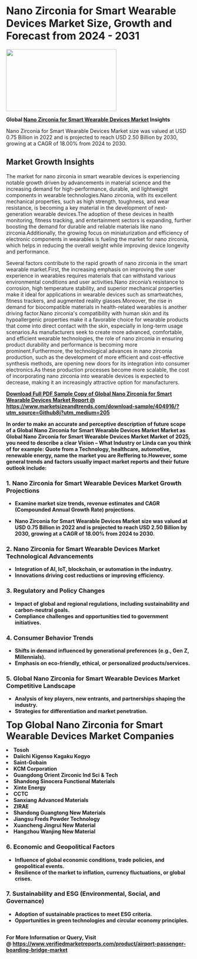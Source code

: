 <H1>Nano Zirconia for Smart Wearable Devices Market Size, Growth and Forecast from 2024 - 2031</H1><img class="aligncenter size-medium wp-image-584254" src="https://thirdeyenews.in/wp-content/uploads/2024/09/Global-Market-Research-300x168.jpeg" alt="" width="300" height="168" /><p><strong>Global&nbsp;<a href="https://www.marketsizeandtrends.com/download-sample/404916/?utm_source=Github8j?utm_medium=205">Nano Zirconia for Smart Wearable Devices Market</a> Insights</strong></p><p>Nano Zirconia for Smart Wearable Devices Market size was valued at USD 0.75 Billion in 2022 and is projected to reach USD 2.50 Billion by 2030, growing at a CAGR of 18.00% from 2024 to 2030.</p><p><h2>Market Growth Insights</h2> <p>The market for nano zirconia in smart wearable devices is experiencing notable growth driven by advancements in material science and the increasing demand for high-performance, durable, and lightweight components in wearable technologies.Nano zirconia, with its excellent mechanical properties, such as high strength, toughness, and wear resistance, is becoming a key material in the development of next-generation wearable devices.The adoption of these devices in health monitoring, fitness tracking, and entertainment sectors is expanding, further boosting the demand for durable and reliable materials like nano zirconia.Additionally, the growing focus on miniaturization and efficiency of electronic components in wearables is fueling the market for nano zirconia, which helps in reducing the overall weight while improving device longevity and performance.</p> <p><strong><a href="#"></a></strong></p> <p>Several factors contribute to the rapid growth of nano zirconia in the smart wearable market.First, the increasing emphasis on improving the user experience in wearables requires materials that can withstand various environmental conditions and user activities.Nano zirconia’s resistance to corrosion, high temperature stability, and superior mechanical properties make it ideal for applications in wearable devices such as smartwatches, fitness trackers, and augmented reality glasses.Moreover, the rise in demand for biocompatible materials in health-related wearables is another driving factor.Nano zirconia's compatibility with human skin and its hypoallergenic properties make it a favorable choice for wearable products that come into direct contact with the skin, especially in long-term usage scenarios.As manufacturers seek to create more advanced, comfortable, and efficient wearable technologies, the role of nano zirconia in ensuring product durability and performance is becoming more prominent.Furthermore, the technological advances in nano zirconia production, such as the development of more efficient and cost-effective synthesis methods, are opening new doors for its integration into consumer electronics.As these production processes become more scalable, the cost of incorporating nano zirconia into wearable devices is expected to decrease, making it an increasingly attractive option for manufacturers.</p> <p><strong><a href="#"></p><p><span class=""><strong>Download Full PDF Sample Copy of Global Nano Zirconia for Smart Wearable Devices Market Report</strong> @ <a href="https://www.marketsizeandtrends.com/download-sample/404916/?utm_source=Github8j?utm_medium=205" target="_blank">https://www.marketsizeandtrends.com/download-sample/404916/?utm_source=Github8j?utm_medium=205</a></span></p><p>In order to make an accurate and perceptive description of future scope of a Global&nbsp;Nano Zirconia for Smart Wearable Devices Market Market as Global&nbsp;Nano Zirconia for Smart Wearable Devices Market Market of 2025, you need to describe a clear Vision &ndash; What Industry or Linda can you think of for example: Quote from a Technology, healthcare, automotive, renewable energy, name the market you are Reffering to.However, some general trends and factors usually impact market reports and their future outlook include:</p><h3>1.&nbsp;<strong>Nano Zirconia for Smart Wearable Devices Market Growth Projections</strong></h3><ul><li>Examine market size trends, revenue estimates and CAGR (Compounded Annual Growth Rate) projections.</li><li><p>Nano Zirconia for Smart Wearable Devices Market size was valued at USD 0.75 Billion in 2022 and is projected to reach USD 2.50 Billion by 2030, growing at a CAGR of 18.00% from 2024 to 2030.</p></li></ul><h3>2.&nbsp;<strong>Nano Zirconia for Smart Wearable Devices Market Technological Advancements</strong></h3><ul><li>Integration of AI, IoT, blockchain, or automation in the industry.</li><li>Innovations driving cost reductions or improving efficiency.</li></ul><h3>3.&nbsp;<strong>Regulatory and Policy Changes</strong></h3><ul><li>Impact of global and regional regulations, including sustainability and carbon-neutral goals.</li><li>Compliance challenges and opportunities tied to government initiatives.</li></ul><h3>4.&nbsp;<strong>Consumer Behavior Trends</strong></h3><ul><li>Shifts in demand influenced by generational preferences (e.g., Gen Z, Millennials).</li><li>Emphasis on eco-friendly, ethical, or personalized products/services.</li></ul><h3>5.&nbsp;<strong>Global Nano Zirconia for Smart Wearable Devices Market Competitive Landscape</strong></h3><ul><li>Analysis of key players, new entrants, and partnerships shaping the industry.</li><li>Strategies for differentiation and market penetration.</li></ul><p data-pm-slice="1 1 []"><span style="color: inherit; font-family: inherit; font-size: 25px;">Top Global Nano Zirconia for Smart Wearable Devices Market Companies</span></p><div class="" data-test-id=""><p><li>Tosoh</li><li> Daiichi Kigenso Kagaku Kogyo</li><li> Saint-Gobain</li><li> KCM Corporation</li><li> Guangdong Orient Zirconic Ind Sci & Tech</li><li> Shandong Sinocera Functional Materials</li><li> Xinte Energy</li><li> CCTC</li><li> Sanxiang Advanced Materials</li><li> ZIRAE</li><li> Shandong Guangtong New Materials</li><li> Jiangsu Freds Powder Technology</li><li> Xuancheng Jingrui New Material</li><li> Hangzhou Wanjing New Material</li></p></div><h3>6.&nbsp;<strong>Economic and Geopolitical Factors</strong></h3><ul><li>Influence of global economic conditions, trade policies, and geopolitical events.</li><li>Resilience of the market to inflation, currency fluctuations, or global crises.</li></ul><h3>7.&nbsp;<strong>Sustainability and ESG (Environmental, Social, and Governance)</strong></h3><ul><li>Adoption of sustainable practices to meet ESG criteria.</li><li>Opportunities in green technologies and circular economy principles.</li></ul><h2><strong style="font-size: 14px;">For More Information or Query, Visit @&nbsp;</strong><a style="background-color: #ffffff; font-size: 14px;" href="https://www.marketsizeandtrends.com/report/nano-zirconia-for-smart-wearable-devices-market/" target="_blank">https://www.verifiedmarketreports.com/product/airport-passenger-boarding-bridge-market</a></h2>